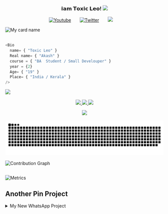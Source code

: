
<h3 align="center">
   𝗶𝗮𝗺 𝗧𝗼𝘅𝗶𝗰 𝗟𝗲𝗼!
  <img src="https://media.giphy.com/media/hvRJCLFzcasrR4ia7z/giphy.gif" width="28">
</h3>
<!-- Social icons section -->
<p align="center">
  <a href="https://is.gd/GrEQVH"><img width="32px" alt="Youtube" title="Youtube" src="https://i.imgur.com/qiXu7b2.png"/></a>
  &#8287;&#8287;&#8287;&#8287;&#8287;
  <a href="http://wa.me/919497206865"><img width="32px" alt="Twitter" title="Twitter" src="https://i.imgur.com/ssbJkMh.png"/></a>
  &#8287;&#8287;&#8287;&#8287;&#8287;
  <a href="https://instagram.com/akash_ak_4?igshid=YmMyMTA2M2Y=" alt="Dev Pro Tips Discussion & Support Server"><img width="32px" src="https://i.imgur.com/8fGarKq.png"/></a>
  &#8287;&#8287;&#8287;&#8287;&#8287;

![My card name](https://cardivo.vercel.app/api?name=Toxic%20-%20Leo™&description=Hi,%20Welcome%20To%20My%20Profile%20✨&image=https://i.imgur.com/T4szVse.jpeg=10?v=4&backgroundColor=%23ecf0f1&instagram=akash_ak_4&github=Afx-ToxicLeo&pattern=leaf&colorPattern=%23eaeaea)



```python

<Bio 
  name= { "Toxic Leo" }
  Real name= { "Akash" }
  course = { "BA  Student / Small Develouper" } 
  year = {2}
  Age= { "19" } 
  Place= { "India / Kerala" }   
/>


```
![](https://komarev.com/ghpvc/?username=Afx-ToxicLeo28&color=447ff7&label=Visitor+count)

<p align="center">
  <a href="https://github.com/Afx-ToxicLeo">
    <img src="https://github-readme-stats.vercel.app/api?username=Afx-ToxicLeo&show_icons=true&theme=github_dark&hide_border=true" />
    <img src="https://github-readme-streak-stats.herokuapp.com/?user=Afx-ToxicLeo&theme=github-dark-blue&hide_border=true" />
    <img src="https://activity-graph.herokuapp.com/graph?username=Afx-ToxicLeo&theme=react-dark" />
</a>
</p>


<p  align="center">
<img src="https://user-images.githubusercontent.com/73097560/115834477-dbab4500-a447-11eb-908a-139a6edaec5c.gif">             
<br>

</div>

![](https://github.com/Platane/snk/raw/output/github-contribution-grid-snake.svg)

![Contribution Graph](https://activity-graph.herokuapp.com/graph?username=TOXIC-DEVIL&bg_color=000000&color=4fff67&line=4fff67&point=ffffff&area=true&hide_border=true)

</details>

##

![Metrics](https://metrics.lecoq.io/TOXIC-DEVIL?template=classic&followup=1&isocalendar=1&languages=1&isocalendar.duration=half-year&config.timezone=Europe%2FIstanbul)

##

## Another Pin Project
<details>
  <summary>My New WhatsApp Project</summary>
   <a href="https://github.com/TOXIC-DEVIL/Leon">
    <img src="https://github-readme-stats.vercel.app/api/pin/?username=TOXIC-DEVIL&repo=Leon">
  </a>
</details>

<!--  
<details>
  <summary>My New WhatsApp Bot Project</summary>
   <a href="https://github.com/Afx-ToxicLeo/">
    <img src="https://github-readme-stats.vercel.app/api/pin/?username=Afx-ToxicLeo&repo=">
  </a>
  </details>
  -->
<!--
<div align="center">
<img src="https://spotify-github-profile.vercel.app/api/view?uid=315xgtgvsvvhpdenuswkvvil3j5u&cover_image=true)" />
  </div>
-->

